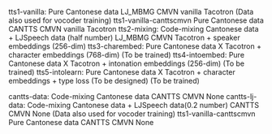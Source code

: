 tts1-vanilla:
	Pure Cantonese data
        LJ_MBMG CMVN
	vanilla Tacotron
	(Data also used for vocoder training)
tts1-vanilla-canttscmvn
	Pure Cantonese data
	CANTTS CMVN
	vanilla Tacotron
tts2-mixing:
	Code-mixing Cantonese data + LJSpeech data (half number)
	LJ_MBMG CMVN
	Tacotron + speaker embeddings (256-dim)
tts3-charembed:
	Pure Cantonese data
	X
	Tacotron + character embeddings (768-dim)
	(To be trained)
tts4-intoembed:
	Pure Cantonese data
	X
	Tacotron + intonation embeddings (256-dim)
	(To be trained)
tts5-intolearn:
	Pure Cantonese data
	X
	Tacotron + character embeddings + type loss
	(To be designed)
	(To be trained)


cantts-data:
	Code-mixing Cantonese data
        CANTTS CMVN
	None
cantts-lj-data:
	Code-mixing Cantonese data + LJSpeech data(0.2 number)
	CANTTS CMVN
	None
	(Data also used for vocoder training)
tts1-vanilla-canttscmvn
        Pure Cantonese data
        CANTTS CMVN
        None
